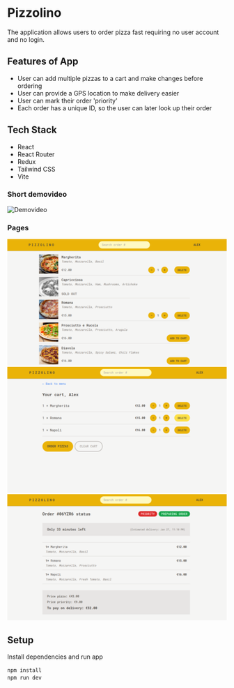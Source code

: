 # Pizzolino

The application allows users to order pizza fast requiring no user account and no login.

## Features of App

- User can add multiple pizzas to a cart and make changes before ordering
- User can provide a GPS location to make delivery easier
- User can mark their order 'priority'
- Each order has a unique ID, so the user can later look up their order

## Tech Stack

- React
- React Router
- Redux
- Tailwind CSS
- Vite

### Short demovideo

![Demovideo](./public/docs/demo46.gif)

### Pages

![Main page](./public/docs/101.png)
![Main page](./public/docs/102.png)
![Main page](./public/docs/103.png)

## Setup

Install dependencies and run app

```sh
npm install
npm run dev
```
